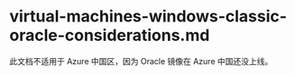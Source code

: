 # virtual-machines-windows-classic-oracle-considerations.md

此文档不适用于 Azure 中国区，因为 Oracle 镜像在 Azure 中国还没上线。